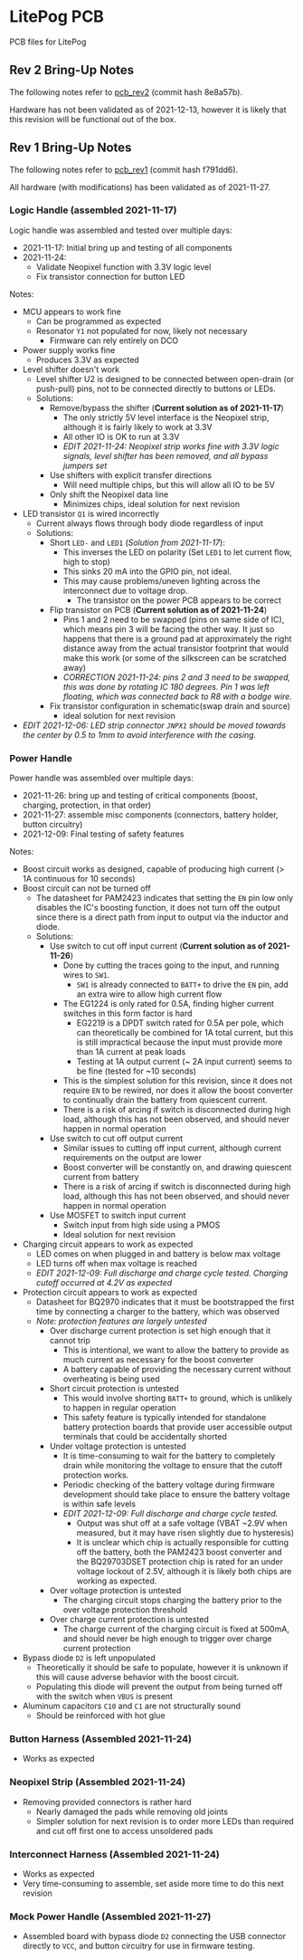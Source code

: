 # LitePog PCB

PCB files for LitePog

## Rev 2 Bring-Up Notes

The following notes refer to [pcb_rev2](https://github.com/Gigahawk/mech423_final_project/tree/pcb_rev2/pcb) (commit hash 8e8a57b).

Hardware has not been validated as of 2021-12-13, however it is likely that this revision will be functional out of the box.


## Rev 1 Bring-Up Notes

The following notes refer to [pcb_rev1](https://github.com/Gigahawk/mech423_final_project/tree/pcb_rev1/pcb) (commit hash f791dd6).

All hardware (with modifications) has been validated as of 2021-11-27.

### Logic Handle (assembled 2021-11-17)
Logic handle was assembled and tested over multiple days:
- 2021-11-17: Initial bring up and testing of all components
- 2021-11-24:
    - Validate Neopixel function with 3.3V logic level
    - Fix transistor connection for button LED

Notes:
- MCU appears to work fine
    - Can be programmed as expected
    - Resonator `Y1` not populated for now, likely not necessary
        - Firmware can rely entirely on DCO
- Power supply works fine
    - Produces 3.3V as expected
- Level shifter doesn't work
    - Level shifter U2 is designed to be connected between open-drain (or push-pull) pins, not to be connected directly to buttons or LEDs.
    - Solutions:
        - Remove/bypass the shifter (**Current solution as of 2021-11-17**)
            - The only strictly 5V level interface is the Neopixel strip, although it is fairly likely to work at 3.3V
            - All other IO is OK to run at 3.3V
            - *EDIT 2021-11-24: Neopixel strip works fine with 3.3V logic signals, level shifter has been removed, and all bypass jumpers set*
        - Use shifters with explicit transfer directions
            - Will need multiple chips, but this will allow all IO to be 5V
        - Only shift the Neopixel data line
            - Minimizes chips, ideal solution for next revision
- LED transistor `Q1` is wired incorrectly
    - Current always flows through body diode regardless of input
    - Solutions:
        - Short `LED-` and `LED1` (*Solution from 2021-11-17*):
            - This inverses the LED on polarity (Set `LED1` to let current flow, high to stop)
            - This sinks 20 mA into the GPIO pin, not ideal.
            - This may cause problems/uneven lighting across the interconnect due to voltage drop.
                - The transistor on the power PCB appears to be correct
        - Flip transistor on PCB (**Current solution as of 2021-11-24**)
            - Pins 1 and 2 need to be swapped (pins on same side of IC), which means pin 3 will be facing the other way. It just so happens that there is a ground pad at approximately the right distance away from the actual transistor footprint that would make this work (or some of the silkscreen can be scratched away)
            - *CORRECTION 2021-11-24: pins 2 and 3 need to be swapped, this was done by rotating IC 180 degrees.*
            *Pin 1 was left floating, which was connected back to R8 with a bodge wire.*
        - Fix transistor configuration in schematic(swap drain and source)
            - ideal solution for next revision
- *EDIT 2021-12-06: LED strip connector `JNPX1` should be moved towards the center by 0.5 to 1mm to avoid interference with the casing.*

### Power Handle
Power handle was assembled over multiple days:
- 2021-11-26: bring up and testing of critical components (boost, charging, protection, in that order)
- 2021-11-27: assemble misc components (connectors, battery holder, button circuitry)
- 2021-12-09: Final testing of safety features

Notes:
- Boost circuit works as designed, capable of producing high current (> 1A continuous for 10 seconds)
- Boost circuit can not be turned off
    - The datasheet for PAM2423 indicates that setting the `EN` pin low only disables the IC's boosting function, it does not turn off the output since there is a direct path from input to output via the inductor and diode.
    - Solutions:
        - Use switch to cut off input current (**Current solution as of 2021-11-26**)
            - Done by cutting the traces going to the input, and running wires to `SW1`.
                - `SW1` is already connected to `BATT+` to drive the `EN` pin, add an extra wire to allow high current flow
            - The EG1224 is only rated for 0.5A, finding higher current switches in this form factor is hard
                - EG2219 is a DPDT switch rated for 0.5A per pole, which can theoretically be combined for 1A total current, but this is still impractical because the input must provide more than 1A current at peak loads
                - Testing at 1A output current (~ 2A input current) seems to be fine (tested for ~10 seconds)
            - This is the simplest solution for this revision, since it does not require `EN` to be rewired, nor does it allow the boost converter to continually drain the battery from quiescent current.
            - There is a risk of arcing if switch is disconnected during high load, although this has not been observed, and should never happen in normal operation
        - Use switch to cut off output current
            - Similar issues to cutting off input current, although current requirements on the output are lower
            - Boost converter will be constantly on, and drawing quiescent current from battery
            - There is a risk of arcing if switch is disconnected during high load, although this has not been observed, and should never happen in normal operation
        - Use MOSFET to switch input current
            - Switch input from high side using a PMOS
            - Ideal solution for next revision
- Charging circuit appears to work as expected
    - LED comes on when plugged in and battery is below max voltage
    - LED turns off when max voltage is reached
    - *EDIT 2021-12-09: Full discharge and charge cycle tested. Charging cutoff occurred at 4.2V as expected*
- Protection circuit appears to work as expected
    - Datasheet for BQ2970 indicates that it must be bootstrapped the first time by connecting a charger to the battery, which was observed
    - *Note: protection features are largely untested*
        - Over discharge current protection is set high enough that it cannot trip
            - This is intentional, we want to allow the battery to provide as much current as necessary for the boost converter
            - A battery capable of providing the necessary current without overheating is being used
        - Short circuit protection is untested
            - This would involve shorting `BATT+` to ground, which is unlikely to happen in regular operation
            - This safety feature is typically intended for standalone battery protection boards that provide user accessible output terminals that could be accidentally shorted
        - Under voltage protection is untested
            - It is time-consuming to wait for the battery to completely drain while monitoring the voltage to ensure that the cutoff protection works.
            - Periodic checking of the battery voltage during firmware development should take place to ensure the battery voltage is within safe levels
            - *EDIT 2021-12-09: Full discharge and charge cycle tested.*
                - Output was shut off at a safe voltage (VBAT ~2.9V when measured, but it may have risen slightly due to hysteresis)
                - It is unclear which chip is actually responsible for cutting off the battery, both the PAM2423 boost converter and the BQ29703DSET protection chip is rated for an under voltage lockout of 2.5V, although it is likely both chips are working as expected.
        - Over voltage protection is untested
            - The charging circuit stops charging the battery prior to the over voltage protection threshold
        - Over charge current protection is untested
            - The charge current of the charging circuit is fixed at 500mA, and should never be high enough to trigger over charge current protection
- Bypass diode `D2` is left unpopulated
    - Theoretically it should be safe to populate, however it is unknown if this will cause adverse behavior with the boost circuit.
    - Populating this diode will prevent the output from being turned off with the switch when `VBUS` is present
- Aluminum capacitors `C10` and `C1` are not structurally sound
    - Should be reinforced with hot glue

### Button Harness (Assembled 2021-11-24)
- Works as expected

### Neopixel Strip (Assembled 2021-11-24)
- Removing provided connectors is rather hard
    - Nearly damaged the pads while removing old joints
    - Simpler solution for next revision is to order more LEDs than required and cut off first one to access unsoldered pads

### Interconnect Harness (Assembled 2021-11-24)
- Works as expected
- Very time-consuming to assemble, set aside more time to do this next revision

### Mock Power Handle (Assembled 2021-11-27)
- Assembled board with bypass diode `D2` connecting the USB connector directly to `VCC`, and button circuitry for use in firmware testing.
